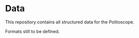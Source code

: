 # Data

This repository contains all structured data for the Politoscope.

Formats still to be defined.
